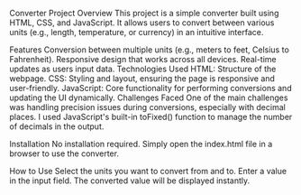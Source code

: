 Converter Project
Overview
This project is a simple converter built using HTML, CSS, and JavaScript. It allows users to convert between various units (e.g., length, temperature, or currency) in an intuitive interface.

Features
Conversion between multiple units (e.g., meters to feet, Celsius to Fahrenheit).
Responsive design that works across all devices.
Real-time updates as users input data.
Technologies Used
HTML: Structure of the webpage.
CSS: Styling and layout, ensuring the page is responsive and user-friendly.
JavaScript: Core functionality for performing conversions and updating the UI dynamically.
Challenges Faced
One of the main challenges was handling precision issues during conversions, especially with decimal places. I used JavaScript's built-in toFixed() function to manage the number of decimals in the output.

Installation
No installation required. Simply open the index.html file in a browser to use the converter.

How to Use
Select the units you want to convert from and to.
Enter a value in the input field.
The converted value will be displayed instantly.

